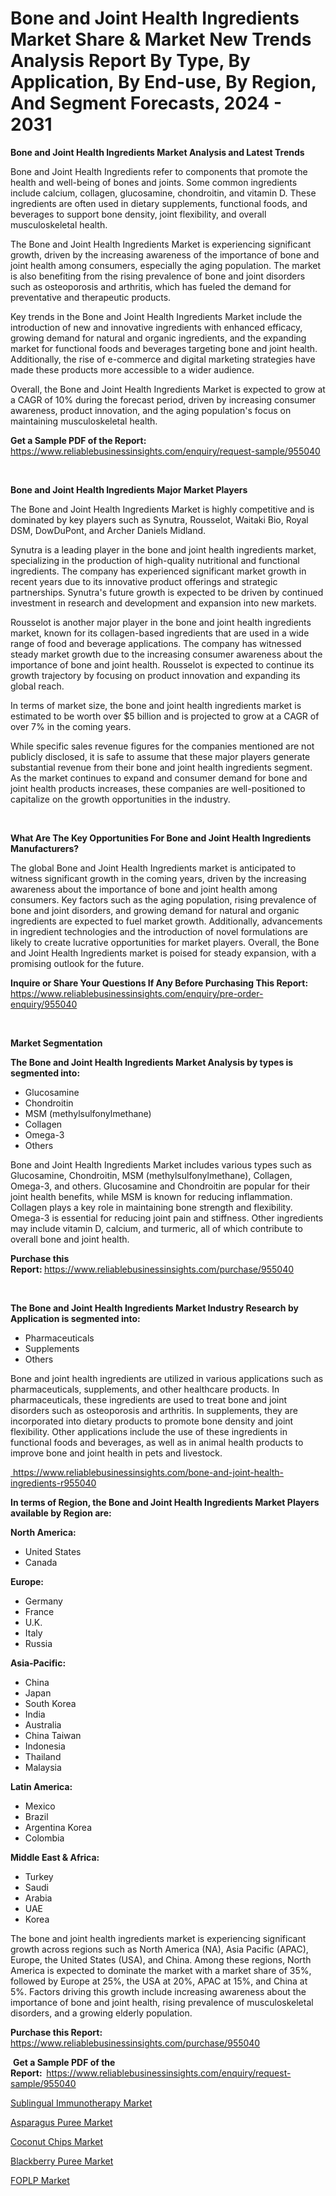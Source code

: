 <p><h1>Bone and Joint Health Ingredients Market Share & Market New Trends Analysis Report By Type, By Application, By End-use, By Region, And Segment Forecasts, 2024 - 2031</h1></p><p><strong>Bone and Joint Health Ingredients Market Analysis and Latest Trends</strong></p>
<p><p>Bone and Joint Health Ingredients refer to components that promote the health and well-being of bones and joints. Some common ingredients include calcium, collagen, glucosamine, chondroitin, and vitamin D. These ingredients are often used in dietary supplements, functional foods, and beverages to support bone density, joint flexibility, and overall musculoskeletal health.</p><p>The Bone and Joint Health Ingredients Market is experiencing significant growth, driven by the increasing awareness of the importance of bone and joint health among consumers, especially the aging population. The market is also benefiting from the rising prevalence of bone and joint disorders such as osteoporosis and arthritis, which has fueled the demand for preventative and therapeutic products.</p><p>Key trends in the Bone and Joint Health Ingredients Market include the introduction of new and innovative ingredients with enhanced efficacy, growing demand for natural and organic ingredients, and the expanding market for functional foods and beverages targeting bone and joint health. Additionally, the rise of e-commerce and digital marketing strategies have made these products more accessible to a wider audience.</p><p>Overall, the Bone and Joint Health Ingredients Market is expected to grow at a CAGR of 10% during the forecast period, driven by increasing consumer awareness, product innovation, and the aging population's focus on maintaining musculoskeletal health.</p></p>
<p><strong>Get a Sample PDF of the Report:&nbsp;</strong> <a href="https://www.reliablebusinessinsights.com/enquiry/request-sample/955040">https://www.reliablebusinessinsights.com/enquiry/request-sample/955040</a></p>
<p>&nbsp;</p>
<p><strong>Bone and Joint Health Ingredients Major Market Players</strong></p>
<p><p>The Bone and Joint Health Ingredients Market is highly competitive and is dominated by key players such as Synutra, Rousselot, Waitaki Bio, Royal DSM, DowDuPont, and Archer Daniels Midland. </p><p>Synutra is a leading player in the bone and joint health ingredients market, specializing in the production of high-quality nutritional and functional ingredients. The company has experienced significant market growth in recent years due to its innovative product offerings and strategic partnerships. Synutra's future growth is expected to be driven by continued investment in research and development and expansion into new markets.</p><p>Rousselot is another major player in the bone and joint health ingredients market, known for its collagen-based ingredients that are used in a wide range of food and beverage applications. The company has witnessed steady market growth due to the increasing consumer awareness about the importance of bone and joint health. Rousselot is expected to continue its growth trajectory by focusing on product innovation and expanding its global reach.</p><p>In terms of market size, the bone and joint health ingredients market is estimated to be worth over $5 billion and is projected to grow at a CAGR of over 7% in the coming years. </p><p>While specific sales revenue figures for the companies mentioned are not publicly disclosed, it is safe to assume that these major players generate substantial revenue from their bone and joint health ingredients segment. As the market continues to expand and consumer demand for bone and joint health products increases, these companies are well-positioned to capitalize on the growth opportunities in the industry.</p></p>
<p>&nbsp;</p>
<p><strong>What Are The Key Opportunities For Bone and Joint Health Ingredients Manufacturers?</strong></p>
<p><p>The global Bone and Joint Health Ingredients market is anticipated to witness significant growth in the coming years, driven by the increasing awareness about the importance of bone and joint health among consumers. Key factors such as the aging population, rising prevalence of bone and joint disorders, and growing demand for natural and organic ingredients are expected to fuel market growth. Additionally, advancements in ingredient technologies and the introduction of novel formulations are likely to create lucrative opportunities for market players. Overall, the Bone and Joint Health Ingredients market is poised for steady expansion, with a promising outlook for the future.</p></p>
<p><strong>Inquire or Share Your Questions If Any Before Purchasing This Report:</strong> <a href="https://www.reliablebusinessinsights.com/enquiry/pre-order-enquiry/955040">https://www.reliablebusinessinsights.com/enquiry/pre-order-enquiry/955040</a></p>
<p>&nbsp;</p>
<p><strong>Market Segmentation</strong></p>
<p><strong>The Bone and Joint Health Ingredients Market Analysis by types is segmented into:</strong></p>
<p><ul><li>Glucosamine</li><li>Chondroitin</li><li>MSM (methylsulfonylmethane)</li><li>Collagen</li><li>Omega-3</li><li>Others</li></ul></p>
<p><p>Bone and Joint Health Ingredients Market includes various types such as Glucosamine, Chondroitin, MSM (methylsulfonylmethane), Collagen, Omega-3, and others. Glucosamine and Chondroitin are popular for their joint health benefits, while MSM is known for reducing inflammation. Collagen plays a key role in maintaining bone strength and flexibility. Omega-3 is essential for reducing joint pain and stiffness. Other ingredients may include vitamin D, calcium, and turmeric, all of which contribute to overall bone and joint health.</p></p>
<p><strong>Purchase this Report:&nbsp;</strong><a href="https://www.reliablebusinessinsights.com/purchase/955040">https://www.reliablebusinessinsights.com/purchase/955040</a></p>
<p>&nbsp;</p>
<p><strong>The Bone and Joint Health Ingredients Market Industry Research by Application is segmented into:</strong></p>
<p><ul><li>Pharmaceuticals</li><li>Supplements</li><li>Others</li></ul></p>
<p><p>Bone and joint health ingredients are utilized in various applications such as pharmaceuticals, supplements, and other healthcare products. In pharmaceuticals, these ingredients are used to treat bone and joint disorders such as osteoporosis and arthritis. In supplements, they are incorporated into dietary products to promote bone density and joint flexibility. Other applications include the use of these ingredients in functional foods and beverages, as well as in animal health products to improve bone and joint health in pets and livestock.</p></p>
<p><a href="https://www.reliablebusinessinsights.com/bone-and-joint-health-ingredients-r955040">&nbsp;https://www.reliablebusinessinsights.com/bone-and-joint-health-ingredients-r955040</a></p>
<p><strong>In terms of Region, the Bone and Joint Health Ingredients Market Players available by Region are:</strong></p>
<p>
    <p> <strong> North America: </strong>
        <ul>
            <li>United States</li>
            <li>Canada</li>
        </ul>
        </p> 
    <p> <strong> Europe: </strong>
        <ul>
            <li>Germany</li>
            <li>France</li>
            <li>U.K.</li>
            <li>Italy</li>
            <li>Russia</li>
        </ul>
        </p> 
    <p> <strong> Asia-Pacific: </strong>
        <ul>
            <li>China</li>
            <li>Japan</li>
            <li>South Korea</li>
            <li>India</li>
            <li>Australia</li>
            <li>China Taiwan</li>
            <li>Indonesia</li>
            <li>Thailand</li>
            <li>Malaysia</li>
        </ul>
        </p> 
    <p> <strong> Latin America: </strong>
        <ul>
            <li>Mexico</li>
            <li>Brazil</li>
            <li>Argentina Korea</li>
            <li>Colombia</li>
        </ul>
        </p> 
    <p> <strong> Middle East & Africa: </strong>
        <ul>
            <li>Turkey</li>
            <li>Saudi</li>
            <li>Arabia</li>
            <li>UAE</li>
            <li>Korea</li>
        </ul>
    </p>
    </p>
<p><p>The bone and joint health ingredients market is experiencing significant growth across regions such as North America (NA), Asia Pacific (APAC), Europe, the United States (USA), and China. Among these regions, North America is expected to dominate the market with a market share of 35%, followed by Europe at 25%, the USA at 20%, APAC at 15%, and China at 5%. Factors driving this growth include increasing awareness about the importance of bone and joint health, rising prevalence of musculoskeletal disorders, and a growing elderly population.</p></p>
<p><strong>Purchase this Report: </strong><a href="https://www.reliablebusinessinsights.com/purchase/955040">https://www.reliablebusinessinsights.com/purchase/955040</a></p>
<p>&nbsp;<strong>Get a Sample PDF of the Report:&nbsp;&nbsp;</strong><a href="https://www.reliablebusinessinsights.com/enquiry/request-sample/955040">https://www.reliablebusinessinsights.com/enquiry/request-sample/955040</a></p>
<p><strong></strong></p>
<p><p><a href="https://github.com/vregtldg37/Market-Research-Report-List-1/blob/main/sublingual-immunotherapy-market.md">Sublingual Immunotherapy Market</a></p><p><a href="https://medium.com/@enosstark/deep-dive-into-the-asparagus-puree-market-itstrends-market-segmentation-and-competitive-bc551d217361">Asparagus Puree Market</a></p><p><a href="https://medium.com/@gerkabranch5/insights-into-coconut-chips-market-share-and-competitive-landscape-for-period-from-2024-to-2031-423f7b9d4a83">Coconut Chips Market</a></p><p><a href="https://medium.com/@lawrencekelley6262/global-blackberry-puree-industry-types-applications-market-players-regional-growth-analysis-96665dfac893">Blackberry Puree Market</a></p><p><a href="https://github.com/rslnowrouzi/Market-Research-Report-List-1/blob/main/foplp-market.md">FOPLP Market</a></p></p>
